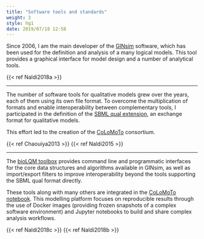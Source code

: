 ```yaml
---
title: "Software tools and standards"
weight: 3
style: hg1
date: 2019/07/18 12:58
---
```



Since 2006, I am the main developer of the [GINsim](http://www.ginsim.org) software,
which has been used for the definition and analysis of a many logical models.
This tool provides a graphical interface for model design and a number of analytical tools.


{{< ref  Naldi2018a >}}

---

The number of software tools for qualitative models grew over the years, each of them
using its own file format. To overcome the multiplication of formats and enable
interoperability between complementary tools, I participated in the definition of the
[SBML qual extension](http://sbml.org/Community/Wiki/SBML_Level_3_Proposals/Qualitative_Models),
an exchange format for qualitative models.

This effort led to the creation of the [CoLoMoTo](http://www.colomoto.org) consortium.

{{< ref  Chaouiya2013 >}}
{{< ref  Naldi2015 >}}


---


The [bioLQM toolbox](https://github.com/colomoto/bioLQM) provides command line and
programmatic interfaces for the core data structures and algorithms available in GINsim,
as well as import/export filters to improve interoperability beyond the tools supporting
the SBML qual format directly.

These tools along with many others are integrated in the
[CoLoMoTo notebook](http://www.colomoto.org/notebook).
This modelling platform focuses on reproducible results through the use of Docker images
(providing frozen snapshots of a complex software environment) and Jupyter notebooks to
build and share complex analysis workflows.

{{< ref  Naldi2018c >}}
{{< ref  Naldi2018b >}}

